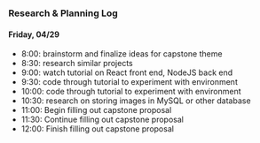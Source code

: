 

### Research & Planning Log
#### Friday, 04/29
* 8:00: brainstorm and finalize ideas for capstone theme
* 8:30: research similar projects
* 9:00: watch tutorial on React front end, NodeJS back end
* 9:30: code through tutorial to experiment with environment 
* 10:00: code through tutorial to experiment with environment
* 10:30: research on storing images in MySQL or other database
* 11:00: Begin filling out capstone proposal
* 11:30: Continue filling out capstone proposal
* 12:00: Finish filling out capstone proposal